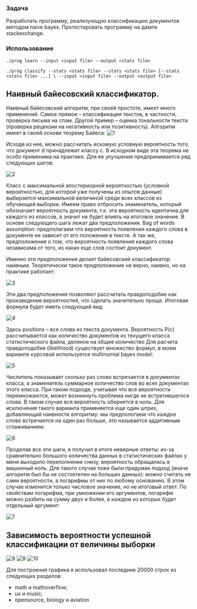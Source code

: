 ### Задача

Разработать программу, реализующую классификацию документов методом naive bayes. Протестировать программу на дампе stackexchange.

### Использование

``./prog learn --input <input file> --output <stats file>``

``./prog classify --stats <stats file> --stats <stats file> [--stats <stats file> ...] \
--input <input file> --output <output file>``



## Наивный байесовский классификатор.

Наивный байесовский алгоритм, при своей простоте, имеет много применений. Самое прямое – классификация текстов, в частности, проверка письма на спам. Другой пример – оценка тональности текста (проверка рецензии на негативность или позитивность).
Алгоритм имеет в своей основе  теорему Байеса:
![1](https://cloud.githubusercontent.com/assets/7028204/16838249/f6c64762-49d0-11e6-93da-582525aee03d.jpg)

Исходя из нее, можно рассчитать искомую условную вероятность того, что документ d принадлежит классу c. В исходном виде эта теорема не особо применима на практике.  Для ее улучшения предпринимается ряд следующих шагов:

![2](https://cloud.githubusercontent.com/assets/7028204/16838252/f6c86d62-49d0-11e6-965c-c21e6691a843.jpg)

Класс с максимальной апостериорной вероятностью (условной вероятностью, для  которой уже получены из опытов данные) выбирается максимальной величиной среди всех классов из обучающей выборки. Имеем право отбросить знаменатель, который обозначает вероятность документа, т.к. эта вероятность идентична для каждого из классов, а значит не будет влиять на итоговое значение.
В основе следующего шага лежат два предположения. Bag of words assumption: предполагаем что вероятность появления каждого слова в документе не зависит от его положения в тексте. А так же, предположение о том, что вероятность появления каждого слова независима от того, из каких еще слов состоит документ.
 
Именно эти предположения делает байесовский классификатор наивным. Теоретически такое предположение не верно, наивно, но на практике работает:

![3](https://cloud.githubusercontent.com/assets/7028204/16838251/f6c7aa62-49d0-11e6-953b-0c7bdf471fe0.jpg)

Эти два предположения позволяют рассчитать правдоподобие как произведение вероятностей, что сделать значительно проще.
Итоговая формула будет иметь следующий вид:

![4](https://cloud.githubusercontent.com/assets/7028204/16838248/f6c60cca-49d0-11e6-9291-8bd6ae5d3a6c.jpg)

Здесь positions – все слова из текста документа. Вероятность P(c) рассчитывается как количество документов из текущего класса статистического файла, деленое на общее количество
Для расчета правдоподобия (likelihood) существует множество формул, в моем варианте курсовой используется multinomial bayes model:
 
![5](https://cloud.githubusercontent.com/assets/7028204/16838254/f6de37b4-49d0-11e6-836f-8435ef0a85ab.jpg)

Числитель показывает сколько раз слово встречается в документах класса, а знаменатель суммарное количество слов во всех документах этого класса. При таком подходе,  учитывая что все вероятности перемножаются, может возникнуть проблема нигде не встретившегося слова. В таком случае вся вероятность обернется в ноль. Для исключения такого варианта применяется еще один штрих, добавляющий наивности алгоритму: мы предпологаем что каждое слово встречается на один раз больше, это называется аддитивным сглаживанием:


![6](https://cloud.githubusercontent.com/assets/7028204/16838255/f6dfb832-49d0-11e6-8040-d96a4c5282c9.jpg)

 
Проделав все эти шаги, я получил в итоге неверные ответы: из-за сравнительно большого количества данных в статистических файлах у меня выходило переполнение снизу, вероятность обращалась в машинный ноль.
Для такого случая тоже были придуман подход (иначе алгоритм был бы не состоятелен на больших данных): можно считать не сами вероятности, а логарифмы от них по любому основанию. В этом случае изменится только числовое значение, но не итоговый ответ. По свойствам логарифма, при умножении его аргументов, логарифм можно разбить на сумму двух и более, в каждом из которых будет отдельный аргумент:


![7](https://cloud.githubusercontent.com/assets/7028204/16838256/f6e0b7aa-49d0-11e6-8694-51b96e7fad57.jpg)

## Зависимость вероятности успешной классификации от величины выборки

![8](https://cloud.githubusercontent.com/assets/7028204/16838257/f6e0fc9c-49d0-11e6-8a72-2a8f5d92ba66.jpg)
![9](https://cloud.githubusercontent.com/assets/7028204/16838250/f6c75562-49d0-11e6-9301-e1f6e7108a9a.jpg)
![10](https://cloud.githubusercontent.com/assets/7028204/16838253/f6cabea0-49d0-11e6-9703-5a7959f9ee11.png)

Для построения графика я использовал последние 20000 строк из следующих разделов:
-	math и mathoverflow;
-	ux и musiс;
-	opensource, biology и aviation

